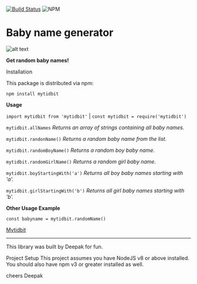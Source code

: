 [![Build Status](https://travis-ci.org/deechris27/opensource.svg?branch=master)](https://travis-ci.org/deechris27/opensource) ![NPM](https://img.shields.io/npm/l/mytidbit)


# Baby name generator

![alt text](https://i.pinimg.com/originals/85/a0/d4/85a0d4d9a3ad6a1a9b57deff8f0b9e04.jpg)

**Get random baby names!**

Installation
 
  This package is distributed via npm:

```npm install mytidbit```

**Usage**

```import mytidbit from 'mytidbit'``` | ```const mytidbit = require('mytidbit')```


```mytidbit.allNames``` *Returns an array of strings containing all baby names.*

```mytidbit.randonName()``` *Returns a random baby name from the list.*

```mytidbit.randomBoyName()``` *Returns a random boy baby name.*

```mytidbit.randomGirlName()``` *Returns a random girl baby name.*

```mytidbit.boyStartingWith('a')``` *Returns all boy baby names starting with 'a'.*

```mytidbit.girlStartingWith('b')``` *Returns all girl baby names starting with 'b'.*

**Other Usage Example**

```const babyname = mytidbit.randomName()```



[Mytidbit](https://www.npmjs.com/package/mytidbit)
*****************************************************************************************
This library was built by Deepak for fun.

Project Setup
This project assumes you have NodeJS v8 or above installed. You should also have npm v3 or greater installed as well.

cheers
Deepak
